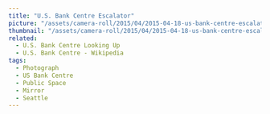 ```yaml
---
title: "U.S. Bank Centre Escalator"
picture: "/assets/camera-roll/2015/04/2015-04-18-us-bank-centre-escalator/20150418_223250140_iOS.jpg"
thumbnail: "/assets/camera-roll/2015/04/2015-04-18-us-bank-centre-escalator/20150418_223250140_iOS-thumbnail.jpg"
related:
  - U.S. Bank Centre Looking Up
  - U.S. Bank Centre - Wikipedia
tags:
  - Photograph
  - US Bank Centre
  - Public Space
  - Mirror
  - Seattle
---
```

